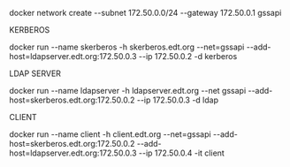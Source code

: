 docker network create --subnet 172.50.0.0/24 --gateway 172.50.0.1 gssapi


KERBEROS

docker run --name skerberos -h skerberos.edt.org --net=gssapi --add-host=ldapserver.edt.org:172.50.0.3 --ip 172.50.0.2 -d kerberos


LDAP SERVER

docker run --name ldapserver -h ldapserver.edt.org --net gssapi --add-host=skerberos.edt.org:172.50.0.2 --ip 172.50.0.3 -d ldap


CLIENT

docker run --name client -h client.edt.org --net=gssapi  --add-host=skerberos.edt.org:172.50.0.2 --add-host=ldapserver.edt.org:172.50.0.3 --ip 172.50.0.4 -it client






